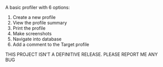 A basic profiler with 6 options:

1. Create a new profile
2. View the profile summary
3. Print the profile
4. Make screenshots
5. Navigate into database
6. Add a comment to the Target profile

THIS PROJECT ISN'T A DEFINITIVE RELEASE. PLEASE REPORT ME ANY BUG

